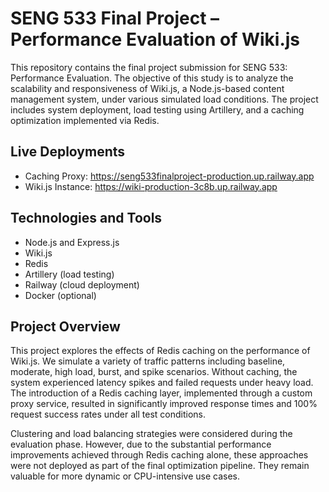# SENG 533 Final Project – Performance Evaluation of Wiki.js

This repository contains the final project submission for SENG 533: Performance Evaluation. The objective of this study is to analyze the scalability and responsiveness of Wiki.js, a Node.js-based content management system, under various simulated load conditions. The project includes system deployment, load testing using Artillery, and a caching optimization implemented via Redis.

## Live Deployments

- Caching Proxy: https://seng533finalproject-production.up.railway.app
- Wiki.js Instance: https://wiki-production-3c8b.up.railway.app

## Technologies and Tools

- Node.js and Express.js
- Wiki.js
- Redis
- Artillery (load testing)
- Railway (cloud deployment)
- Docker (optional)

## Project Overview

This project explores the effects of Redis caching on the performance of Wiki.js. We simulate a variety of traffic patterns including baseline, moderate, high load, burst, and spike scenarios. Without caching, the system experienced latency spikes and failed requests under heavy load. The introduction of a Redis caching layer, implemented through a custom proxy service, resulted in significantly improved response times and 100% request success rates under all test conditions.

Clustering and load balancing strategies were considered during the evaluation phase. However, due to the substantial performance improvements achieved through Redis caching alone, these approaches were not deployed as part of the final optimization pipeline. They remain valuable for more dynamic or CPU-intensive use cases.
